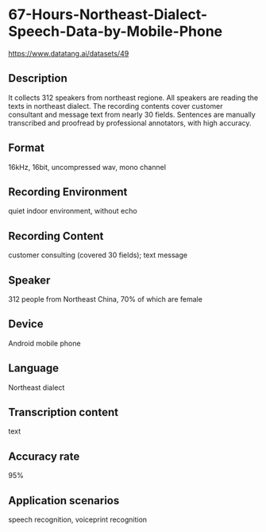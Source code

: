 # 67-Hours-Northeast-Dialect-Speech-Data-by-Mobile-Phone
https://www.datatang.ai/datasets/49

## Description
It collects 312 speakers from northeast regione. All speakers are reading the texts in northeast dialect. The recording contents cover customer consultant and message text from nearly 30 fields. Sentences are manually transcribed and proofread by professional annotators, with high accuracy.

## Format
16kHz, 16bit, uncompressed wav, mono channel

## Recording Environment
quiet indoor environment, without echo

## Recording Content
customer consulting (covered 30 fields); text message

## Speaker
312 people from Northeast China, 70% of which are female

## Device
Android mobile phone

## Language
Northeast dialect

## Transcription content
text

## Accuracy rate
95%

## Application scenarios
speech recognition, voiceprint recognition
